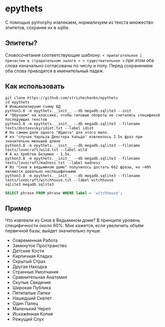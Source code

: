# epythets

С помощью pymorphy извлекаем, нормализуем из текста множество эпитетов, сохраняя их в sqlite.

## Эпитеты?

Словосочетания соответствующие шаблону: `< прилагательное | причастие в страдательном залоге > < существительное >` при этом оба слова изначально согласованы по числу и полу. Перед сохранением оба слова приводятся в именительный падеж.

## Как использовать

``` shell
git clone https://github.com/strizhechenko/epythets
cd epythets
# Инициализируем схему БД
python3.8 -m epythets.__init__ --db megadb.sqlite3 --init
# "Обучаем" на классике, чтобы типовые обороты не считались спецификой последующих текстов
python3.8 -m epythets.__init__ --db megadb.sqlite3 --filename texts/dostoevsky/idiot.txt --label idiot
# На самом деле одного "Идиота" для этого мало.
# из "случая Чарльза Декстера Уальда" извлеклось 2.5к фраз при значительно меньшей длине
python3.8 -m epythets.__init__ --db megadb.sqlite3 --filename texts/lovecraft/wild.txt --label wild
# А из Хребтов Безумия - 1.5к.
python3.8 -m epythets.__init__ --db megadb.sqlite3 --filename texts/lovecraft/madness.txt --label madness
# Из "Снов в ведьмином доме" получилось достать 662 фразы, но ~40% являются довольно неспецифичными
python3.8 -m epythets.__init__ --db megadb.sqlite3 --filename texts/lovecraft/witchhouse.txt --label witchhouse
sqlite3 megadb.sqlite3
```

``` sql
SELECT phrase FROM phrase WHERE label = 'witchhouse';
```

## Пример

Что извлекли из Снов в Ведьмином доме? В принципе уровень специфичности около 60%. Мне кажется, если увеличить объём первичной базы, выйдет значительно лучше.

- Современная Работа
- Замкнутое Пространство
- Детские Кости
- Кирпичная Кладка
- Скрытый Страх
- Другая Находка
- Странные Умолчания
- Сравнительная Анатомия
- Скупые Сведения
- Широкая Публика
- Пятипалые Лапки
- Нашедший Скелет
- Один Палец
- Маленький Череп
- Искажённая Копия
- Режущий Слух
